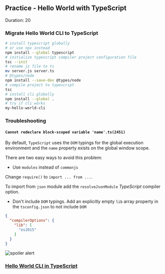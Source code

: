 ## Practice - Hello World with TypeScript
Duration: 20

### Migrate Hello World CLI to TypeScript

```bash
# install typescript globally
# or use npx instead
npm install --global typescript
# initialize typescript compiler project configuration file
tsc --init
# rename js file to ts
mv server.js server.ts
# @types/node 
npm install --save-dev @types/node
# compile project to typescript
tsc
# install cli globally
npm install --global .
# try if cli works
my-hello-world-cli
```

### Troubleshooting

#### `Cannot redeclare block-scoped variable 'name'.ts(2451)`

By default, `TypeScript` uses the `DOM` typings for the global execution environment and the `name` property exists on the global window scope.

There are two easy ways to avoid this problem:

- Use `modules` instead of `commonjs`

Change `require()` to `import ... from ...`.

To import from `json` module add the `resolveJsonModule` *TypeScript* compiler option.

- Don't include `DOM` typings. Add an explicitly empty `lib` array property in the `tsconfig.json` to not include `DOM`

```json
{
  "compilerOptions": {
    "lib": [
      "es2015"
    ]
  }
}
```

![spoiler alert](assets/spoiler-alert.jpg)

### [Hello World CLI in TypeScript](https://github.com/korzio/note/blob/master/experiments/my-cli/server.ts)
